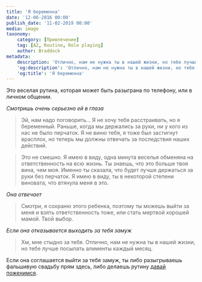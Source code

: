 ```yaml
---
title: 'Я беременна'
date: '12-06-2016 00:00'
publish_date: '11-02-2019 00:00'
media: image
taxonomy:
    category: [Привлечение]
    tag: [A2, Routine, Role playing]
    author: Braddock
metadata:
    description: 'Отлично, нам не нужна ты в нашей жизни, но тебе лучше посылать алименты каждый месяц.'
    'og:description': 'Отлично, нам не нужна ты в нашей жизни, но тебе лучше посылать алименты каждый месяц.'
    'og:title': 'Я беременна'
---
```


Это веселая рутина, которая может быть разыграна по телефону, или в личном общении.

*Смотришь очень серьезно ей в глаза*

> Эй, нам надо поговорить... Я не хочу тебя расстраивать, но я беременный. Раньше, когда мы держались за руки, ни у кого из нас не было перчаток. Я не виню тебя, я тоже был застигнут врасплох, но теперь мы должны отвечать за последствия наших действий. 

> Это не смешно. Я имею в виду, одна минута веселья обменяна на ответственность на всю жизнь. Ты знаешь, что это больше твоя вина, чем моя. Именно ты сказала, что будет лучше держаться за руки без перчаток. Я имею в виду, ты в некоторой степени виновата, что втянула меня в это.

*Она отвечает*

> Смотри, я сохраню этого ребенка, поэтому ты можешь выйти за меня и взять ответственность тоже, или стать мертвой хорошей мамой. Твой выбор.

*Если она отказывается выходить за тебя замуж*

> Хм, мне стыдно за тебя. Отлично, нам не нужна ты в нашей жизни, но тебе лучше посылать алименты каждый месяц.

Если она соглашается выйти за тебя замуж, ты либо разыгрываешь фальшивую свадьбу прям здесь, либо делаешь рутину [давай поженимся](../../gambits/a2-36).
